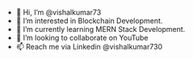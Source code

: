 - 👋 Hi, I’m @vishalkumar73
- 👀 I’m interested in Blockchain Development.
- 🌱 I’m currently learning MERN Stack Development.
- 💞️ I’m looking to collaborate on YouTube
- 📫 Reach me via Linkedin @vishalkumar730

<!---
vishalkumar73/vishalkumar73 is a ✨ special ✨ repository because its `README.md` (this file) appears on your GitHub profile.
You can click the Preview link to take a look at your changes.
--->
